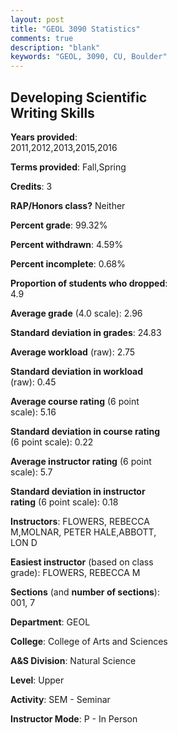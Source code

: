 ```yaml
---
layout: post
title: "GEOL 3090 Statistics"
comments: true
description: "blank"
keywords: "GEOL, 3090, CU, Boulder"
--- 
```

<head>
<script src="https://ajax.googleapis.com/ajax/libs/jquery/2.1.3/jquery.min.js"></script>
<script src="https://dl.dropboxusercontent.com/s/pc42nxpaw1ea4o9/highcharts.js?dl=0"></script>
<!-- <script src="../assets/js/highcharts.js"></script> -->
<style type="text/css">@font-face {
	font-family: "Bebas Neue";
	src: url(https://www.filehosting.org/file/details/544349/BebasNeue%20Regular.otf) format("opentype");
	}
	h1.Bebas { 
		font-family: "Bebas Neue", Verdana, Tahoma;
	}
</style>
</head>
<body>
	<div id="container" style="float: right; width: 45%; height: 88%; margin-left: 2.5%; margin-right: 2.5%;"></div>
	<script language="JavaScript">
		$(document).ready(function() {
		var chart = {type: 'column'};
		var title = {text: 'Grade Distribution'};
		var xAxis = {categories: ['A','B','C','D','F'],crosshair: true};
		var yAxis = {min: 0,title: {text: 'Percentage'}};
		var tooltip = {headerFormat: '<center><b><span style="font-size:20px">{point.key}</span></b></center>',
		               pointFormat: '<td style="padding:0"><b>{point.y:.1f}%</b></td>',
		               footerFormat: '</table>',shared: true,useHTML: true};
		var plotOptions = {column: {pointPadding: 0.0,borderWidth: 0}};  
		var credits = {enabled: false};var series= [{name: 'Percent',data: [33.33,44.44,15.56,2.96,3.7,]}];
		var json = {};
		json.chart = chart;
		json.title = title;
		json.tooltip = tooltip;
		json.xAxis = xAxis;
		json.yAxis = yAxis;  
		json.series = series;
		json.plotOptions = plotOptions;  
		json.credits = credits;
		$('#container').highcharts(json);
	});
	</script>
</body>
			   
## Developing Scientific Writing Skills

**Years provided**: 2011,2012,2013,2015,2016

**Terms provided**: Fall,Spring

**Credits**: 3

**RAP/Honors class?** Neither

**Percent grade**: 99.32%

**Percent withdrawn**: 4.59%

**Percent incomplete**: 0.68%

**Proportion of students who dropped**: 4.9

**Average grade** (4.0 scale): 2.96

**Standard deviation in grades**: 24.83

**Average workload** (raw): 2.75

**Standard deviation in workload** (raw): 0.45

**Average course rating** (6 point scale): 5.16

**Standard deviation in course rating** (6 point scale): 0.22

**Average instructor rating** (6 point scale): 5.7

**Standard deviation in instructor rating** (6 point scale): 0.18

**Instructors**: FLOWERS, REBECCA M,MOLNAR, PETER HALE,ABBOTT, LON D

**Easiest instructor** (based on class grade): FLOWERS, REBECCA M

**Sections** (and **number of sections**): 001, 7

**Department**: GEOL

**College**: College of Arts and Sciences

**A&S Division**: Natural Science

**Level**: Upper

**Activity**: SEM - Seminar

**Instructor Mode**: P  - In Person